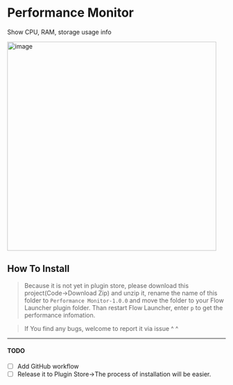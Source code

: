 # Performance Monitor
Show CPU, RAM, storage usage info

<img width="482" alt="image" src="https://github.com/x200706/Flow.Launcher.Plugin.PerformanceMonitor/assets/99391710/6565ecb0-6d5c-4258-b33d-6f7ff0609fc3">

## How To Install
>Because it is not yet in plugin store,
>please download this project(Code->Download Zip) and unzip it,
>rename the name of this folder to `Performance Monitor-1.0.0` and move the folder to your Flow Launcher plugin folder.
>Than restart Flow Launcher, enter `p` to get the performance infomation.

>If You find any bugs, welcome to report it via issue ^ ^

***
#### TODO
- [ ] Add GitHub workflow
- [ ] Release it to Plugin Store->The process of installation will be easier.
